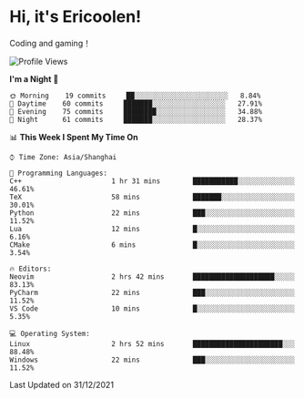# Hi, it's Ericoolen!
Coding and gaming！

<!--START_SECTION:waka-->
![Profile Views](http://img.shields.io/badge/Profile%20Views-3-blue)

**I'm a Night 🦉** 

```text
🌞 Morning    19 commits     ██░░░░░░░░░░░░░░░░░░░░░░░   8.84% 
🌆 Daytime    60 commits     ███████░░░░░░░░░░░░░░░░░░   27.91% 
🌃 Evening    75 commits     ████████░░░░░░░░░░░░░░░░░   34.88% 
🌙 Night      61 commits     ███████░░░░░░░░░░░░░░░░░░   28.37%

```


📊 **This Week I Spent My Time On** 

```text
⌚︎ Time Zone: Asia/Shanghai

💬 Programming Languages: 
C++                      1 hr 31 mins        ███████████░░░░░░░░░░░░░░   46.61% 
TeX                      58 mins             ███████░░░░░░░░░░░░░░░░░░   30.01% 
Python                   22 mins             ███░░░░░░░░░░░░░░░░░░░░░░   11.52% 
Lua                      12 mins             █░░░░░░░░░░░░░░░░░░░░░░░░   6.16% 
CMake                    6 mins              █░░░░░░░░░░░░░░░░░░░░░░░░   3.54%

🔥 Editors: 
Neovim                   2 hrs 42 mins       ████████████████████░░░░░   83.13% 
PyCharm                  22 mins             ███░░░░░░░░░░░░░░░░░░░░░░   11.52% 
VS Code                  10 mins             █░░░░░░░░░░░░░░░░░░░░░░░░   5.35%

💻 Operating System: 
Linux                    2 hrs 52 mins       ██████████████████████░░░   88.48% 
Windows                  22 mins             ███░░░░░░░░░░░░░░░░░░░░░░   11.52%

```


 Last Updated on 31/12/2021
<!--END_SECTION:waka-->

